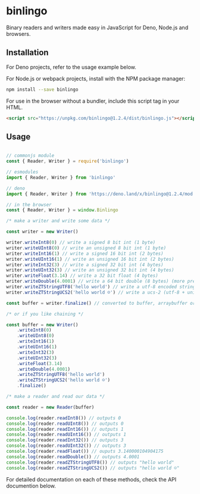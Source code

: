 # binlingo

Binary readers and writers made easy in JavaScript for Deno, Node.js and browsers.

## Installation

For Deno projects, refer to the usage example below.

For Node.js or webpack projects, install with the NPM package manager:

```Bash
npm install --save binlingo
```

For use in the browser without a bundler, include this script tag in your HTML.

```HTML
<script src="https://unpkg.com/binlingo@1.2.4/dist/binlingo.js"></script>
```

## Usage

```JavaScript

// commonjs module
const { Reader, Writer } = require('binlingo')

// esmodules
import { Reader, Writer } from 'binlingo'

// deno
import { Reader, Writer } from 'https://deno.land/x/binlingo@1.2.4/mod.ts'

// in the browser
const { Reader, Writer } = window.Binlingo

/* make a writer and write some data */

const writer = new Writer()

writer.writeInt8(0) // write a signed 8 bit int (1 byte)
writer.writeUInt8(0) // write an unsigned 8 bit int (1 byte)
writer.writeInt16(1) // write a signed 16 bit int (2 bytes)
writer.writeUInt16(1) // write an unsigned 16 bit int (2 bytes)
writer.writeInt32(3) // write a signed 32 bit int (4 bytes)
writer.writeUInt32(3) // write an unsigned 32 bit int (4 bytes)
writer.writeFloat(3.14) // write a 32 bit float (4 bytes)
writer.writeDouble(4.0001) // write a 64 bit double (8 bytes) (more precise than a float)
writer.writeZTStringUTF8('hello world') // write a utf-8 encoded string
writer.writeZTStringUCS2('hello world ☺') // write a ucs-2 (utf-8 + unicode) encoded string

const buffer = writer.finalize() // converted to buffer, arraybuffer or typed array

/* or if you like chaining */

const buffer = new Writer()
    .writeInt8(0)
    .writeUInt8(0)
    .writeInt16(1)
    .writeUInt16(1)
    .writeInt32(3)
    .writeUInt32(3)
    .writeFloat(3.14)
    .writeDouble(4.0001)
    .writeZTStringUTF8('hello world')
    .writeZTStringUCS2('hello world ☺')
    .finalize()

/* make a reader and read our data */

const reader = new Reader(buffer)

console.log(reader.readInt8()) // outputs 0
console.log(reader.readUInt8()) // outputs 0
console.log(reader.readInt16()) // outputs 1
console.log(reader.readUInt16()) // outputs 1
console.log(reader.readInt32()) // outputs 3
console.log(reader.readUInt32()) // outputs 3
console.log(reader.readFloat()) // ouputs 3.140000104904175
console.log(reader.readDouble()) // outputs 4.0001
console.log(reader.readZTStringUTF8()) // outputs "hello world"
console.log(reader.readZTStringUCS2()) // outputs "hello world ☺"
```

For detailed documentation on each of these methods, check the API documention below.
